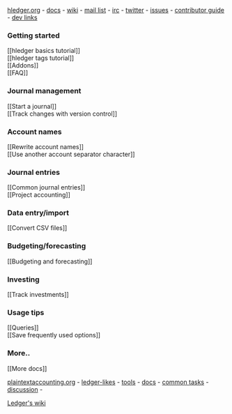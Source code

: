 [hledger.org](http://hledger.org) - 
[docs](http://hledger.org/docs) - 
[wiki](Home) - 
[mail list](http://list.hledger.org) - 
[irc](http://irc.hledger.org) - 
[twitter](https://twitter.com/search?q=%23hledger&src=typd&f=realtime) -
[issues](http://issues.hledger.org) - 
[contributor guide](http://hledger.org/contributing) - 
[dev links](http://hledger.org/contributing#links) 

### Getting started

[[hledger basics tutorial]]  
[[hledger tags tutorial]]  
[[Addons]]  
[[FAQ]]

### Journal management

[[Start a journal]]  
[[Track changes with version control]]  

### Account names

[[Rewrite account names]]  
[[Use another account separator character]]  

### Journal entries

[[Common journal entries]]  
[[Project accounting]]  

### Data entry/import

[[Convert CSV files]]  

### Budgeting/forecasting

[[Budgeting and forecasting]]  

### Investing

[[Track investments]]  

### Usage tips

[[Queries]]  
[[Save frequently used options]]  

### More..

[[More docs]]  

[plaintextaccounting.org](http://plaintextaccounting.org) -
[ledger-likes](http://plaintextaccounting.org/#ledger-likes) -
[tools](http://plaintextaccounting.org/#related-tools) -
[docs](http://plaintextaccounting.org/#docs) -
[common tasks](http://plaintextaccounting.org/#common-tasks) -
[discussion](http://plaintextaccounting.org/#discussion) -
  
[Ledger's wiki](https://github.com/ledger/ledger/wiki)  
